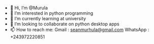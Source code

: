 - 👋 Hi, I’m @Murula
- 👀 I’m interested in python programming
- 🌱 I’m currently learning at university 
- 💞️ I’m looking to collaborate on python desktop apps
- 📫 How to reach me:
Gmail : seanmurhula@gmail.com 
WhatsApp : +243972220851

<!---
Murula/Murula is a ✨ special ✨ repository because its `README.md` (this file) appears on your GitHub profile.
You can click the Preview link to take a look at your changes.
--->

